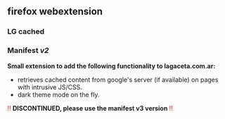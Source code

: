 ## firefox webextension
### **LG cached**
### Manifest *v2*
**Small extension to add the following functionality to lagaceta.com.ar:**
- retrieves cached content from google's server (if available) on pages with intrusive JS/CSS.
- dark theme mode on the fly.

<span style="color:red">!!</span> __DISCONTINUED, please use the manifest v3 version__ <span style="color:red">!!</span>
